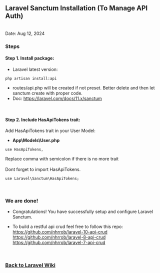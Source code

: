 ## Laravel Sanctum Installation (To Manage API Auth)

<br/>Date: Aug 12, 2024 <br/>

### Steps
#### Step 1. **Install package:** 
- Laravel latest version: <br>
``` 
php artisan install:api
```
- routes/api.php will be created if not preset. Better delete and then let sanctum create with proper code.
- Doc: https://laravel.com/docs/11.x/sanctum 
<br>

#### Step 2. **Include HasApiTokens trait:**
Add HasApiTokens trait in your User Model:
- **App\Models\User.php**
``` 
use HasApiTokens,
```
Replace comma with semicolon if there is no more trait <br><br>
Dont forget to import HasApiTokens. <br> 

``` 
use Laravel\Sanctum\HasApiTokens; 
```
<br>

### We are done!

- Congratulations! You have successfully setup and configure Laravel Sanctum. <br>

- To build a restful api crud feel free to follow this repo: <br>
<a href="https://github.com/nhrrob/laravel-10-api-crud">https://github.com/nhrrob/laravel-10-api-crud </a> <br>
<a href="https://github.com/nhrrob/laravel-8-api-crud">https://github.com/nhrrob/laravel-8-api-crud </a> <br>
<a href="https://github.com/nhrrob/laravel-7-api-crud">https://github.com/nhrrob/laravel-7-api-crud</a>


<br>

### <a href='https://github.com/nhrrob/laravelwiki'>Back to Laravel Wiki</a>